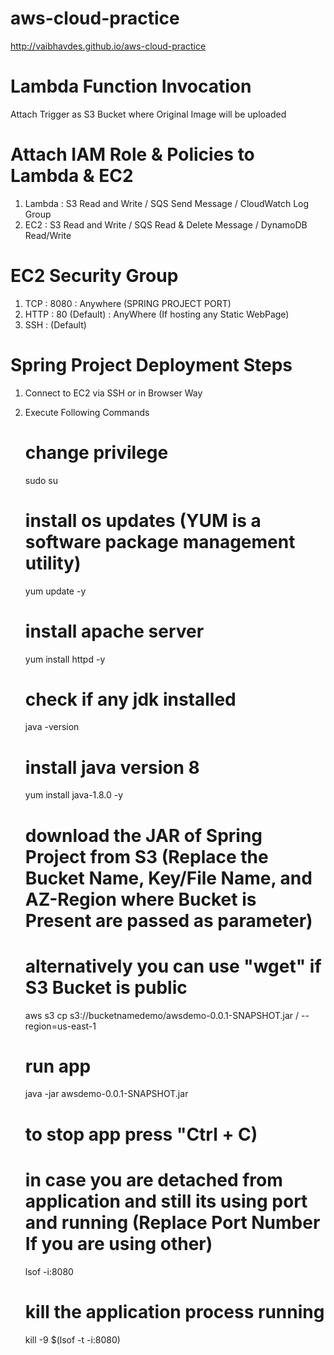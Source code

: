 # aws-cloud-practice

http://vaibhavdes.github.io/aws-cloud-practice

# Lambda Function Invocation
  Attach Trigger as S3 Bucket where Original Image will be uploaded
  
# Attach IAM Role & Policies to Lambda & EC2 
  1) Lambda : S3 Read and Write / SQS Send Message /  CloudWatch Log Group
  2) EC2 : S3 Read and Write / SQS Read & Delete Message / DynamoDB Read/Write

# EC2 Security Group
  1) TCP : 8080 : Anywhere (SPRING PROJECT PORT)
  2) HTTP : 80 (Default) : AnyWhere (If hosting any Static WebPage)
  3) SSH : (Default)
  
#  Spring Project Deployment Steps

1) Connect to EC2 via SSH or in Browser Way
2) Execute Following Commands

    # change privilege
    sudo su
    # install os updates (YUM is a software package management utility)
    yum update -y
    # install apache server
    yum install httpd -y
    # check if any jdk installed
    java -version
    # install java version 8
    yum install java-1.8.0 -y
    # download the JAR of Spring Project from S3 (Replace the Bucket Name, Key/File Name, and AZ-Region where Bucket is Present are passed as parameter)
    # alternatively you can use "wget" if S3 Bucket is public
    aws s3 cp s3://bucketnamedemo/awsdemo-0.0.1-SNAPSHOT.jar / --region=us-east-1
    # run app
    java -jar awsdemo-0.0.1-SNAPSHOT.jar
    
    # to stop app press "Ctrl + C)
    
    # in case you are detached from application and still its using port and running (Replace Port Number If you are using other)
    lsof -i:8080
    # kill the application process running
    kill -9 $(lsof -t -i:8080)
